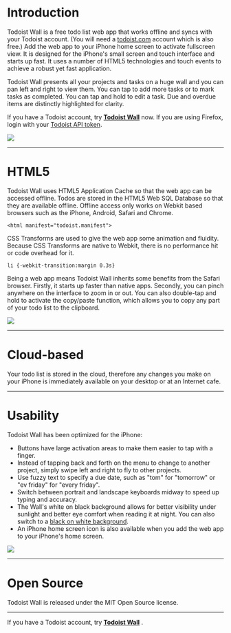 # Introduction #
Todoist Wall is a free todo list web app that works offline and syncs with your Todoist account. (You will need a [todoist.com](http://todoist.com) account which is also free.) Add the web app to your iPhone home screen to activate fullscreen view. It is designed for the iPhone's small screen and touch interface and starts up fast. It uses a number of HTML5 technologies and touch events to achieve a robust yet fast application.

Todoist Wall presents all your projects and tasks on a huge wall and you can pan left and right to view them. You can tap to add more tasks or to mark tasks as completed. You can tap and hold to edit a task. Due and overdue items are distinctly highlighted for clarity.

If you have a Todoist account, try **[Todoist Wall](http://simpleajax.googlecode.com/svn/docs/demos/todoist.html)** now.
If you are using Firefox, login with your [Todoist API token](http://getsatisfaction.com/todoist/topics/how_do_i_get_an_api_token).

[![](http://img545.imageshack.us/img545/6735/todoistwallmain.jpg)](http://img545.imageshack.us/i/todoistwallmain.jpg/)


---

# HTML5 #
Todoist Wall uses HTML5 Application Cache so that the web app can be accessed offline. Todos are stored in the HTML5 Web SQL Database so that they are available offline. Offline access only works on Webkit based browsers such as the iPhone, Android, Safari and Chrome.

```
<html manifest="todoist.manifest">
```

CSS Transforms are used to give the web app some animation and fluidity. Because CSS Transforms are native to Webkit, there is no performance hit or code overhead for it.

```
li {-webkit-transition:margin 0.3s}
```

Being a web app means Todoist Wall inherits some benefits from the Safari browser. Firstly, it starts up faster than native apps. Secondly, you can pinch anywhere on the interface to zoom in or out. You can also double-tap and hold to activate the copy/paste function, which allows you to copy any part of your todo list to the clipboard.

[![](http://img440.imageshack.us/img440/9899/todoistwallicon.jpg)](http://img440.imageshack.us/i/todoistwallicon.jpg/)


---

# Cloud-based #
Your todo list is stored in the cloud, therefore any changes you make on your iPhone is immediately available on your desktop or at an Internet cafe.


---

# Usability #
Todoist Wall has been optimized for the iPhone:
  * Buttons have large activation areas to make them easier to tap with a finger.
  * Instead of tapping back and forth on the menu to change to another project, simply swipe left and right to fly to other projects.
  * Use fuzzy text to specify a due date, such as "tom" for "tomorrow" or "ev friday" for "every friday".
  * Switch between portrait and landscape keyboards midway to speed up typing and accuracy.
  * The Wall's white on black background allows for better visibility under sunlight and better eye comfort when reading it at night. You can also switch to a [black on white background](http://simpleajax.googlecode.com/svn/docs/demos/todoist.html#w).
  * An iPhone home screen icon is also available when you add the web app to your iPhone's home screen.

[![](http://img691.imageshack.us/img691/9189/todoistwalldue.jpg)](http://img691.imageshack.us/i/todoistwalldue.jpg/)


---

# Open Source #
Todoist Wall is released under the MIT Open Source license.


---

If you have a Todoist account, try **[Todoist Wall](http://simpleajax.googlecode.com/svn/docs/demos/todoist.html)** .